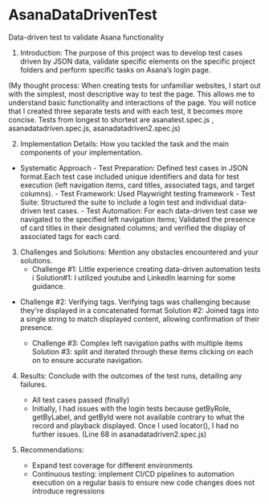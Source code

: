 # AsanaDataDrivenTest
Data-driven test to validate Asana functionality


1. Introduction: The purpose of this project was to develop test cases driven by JSON data, validate specific elements on the specific project folders and perform specific tasks on Asana’s login page.
  
    
(My thought process: When creating tests for unfamiliar websites, I start  out with the simplest, most descriptive way to test the page. This allows me to understand basic functionality and interactions of the page. You will notice that I created three separate tests and with each test, it becomes more concise. Tests from longest to shortest are asanatest.spec.js , asanadatadriven.spec.js, asanadatadriven2.spec.js)


2. Implementation Details: How you tackled the task and the main components of your
implementation.

  - Systematic Approach
          - Test Preparation: Defined test cases in JSON format.Each test case included                 unique identifiers and data for test execution (left navigation items, card                 titles, associated tags, and target columns). 
          - Test Framework: Used Playwright testing framework
          - Test Suite: Structured the suite to include a login test and individual data-                driven test cases.
          - Test Automation: For each data-driven test case we navigated to the specified               left navigation items; Validated the presence of card titles in their                        designated columns; and verified the display of associated tags for each card. 


3. Challenges and Solutions: Mention any obstacles encountered and your solutions.
    - Challenge #1: Little experience creating data-driven automation tests i
    Solution#1: I utilized youtube and LinkedIn learning for some guidance.
  
- Challenge #2: Verifying tags. Verifying tags was challenging because they're displayed in     a concatenated format
    Solution #2: Joined tags into a single string to match displayed content, allowing 
    confirmation of their presence.

    - Challenge #3: Complex left navigation paths with multiple items
    Solution #3: split and iterated through these items clicking on each on to ensure            accurate navigation.


4. Results: Conclude with the outcomes of the test runs, detailing any failures.
    -  All test cases passed (finally)
    -  Initially, I had issues with the login tests because getByRole, getByLabel, and             getById were not available contrary to what the record and playback displayed. Once
       I used locator(), I had no further issues. (Line 68 in asanadatadriven2.spec.js)


5. Recommendations: 
    -  Expand test coverage for different environments
    -  Continuous testing: implement CI/CD pipelines to automation execution on a regular          basis to ensure new code changes does not introduce regressions


